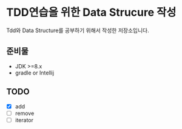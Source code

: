 # TDD연습을 위한 Data Strucure 작성
Tdd와 Data Structure를 공부하기 위해서 작성한 저장소입니다.

## 준비물
* JDK >=8.x
* gradle or Intellij

## TODO
- [X] add
- [ ] remove
- [ ] iterator
